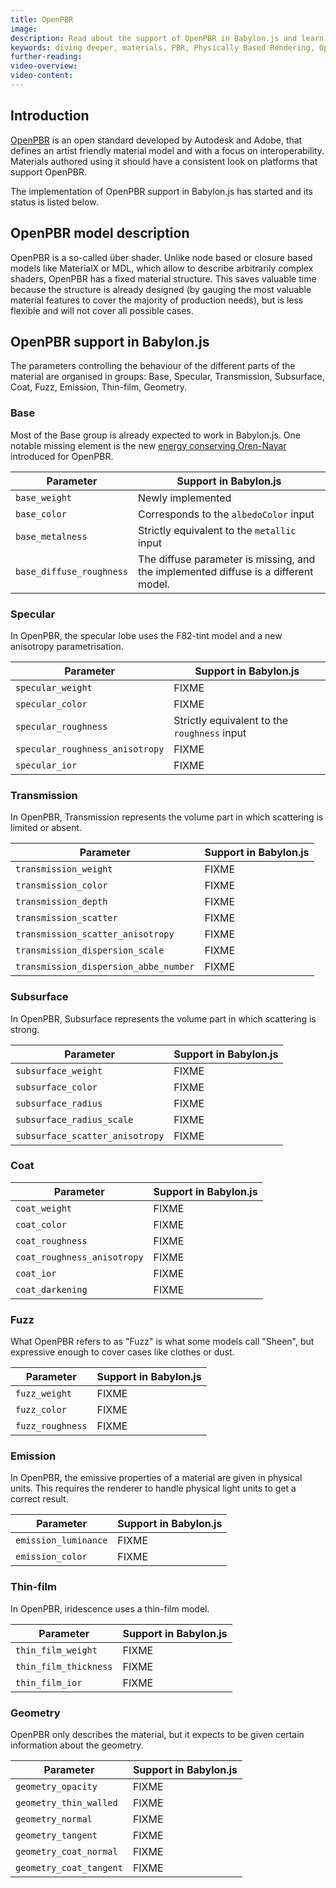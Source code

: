 ```yaml
---
title: OpenPBR
image:
description: Read about the support of OpenPBR in Babylon.js and learn about its features.
keywords: diving deeper, materials, PBR, Physically Based Rendering, OpenPBR
further-reading:
video-overview:
video-content:
---
```


## Introduction

[OpenPBR](https://github.com/AcademySoftwareFoundation/OpenPBR?tab=readme-ov-file) is an open standard developed by Autodesk and Adobe, that defines an artist friendly material model and with a focus on interoperability. Materials authored using it should have a consistent look on platforms that support OpenPBR.

The implementation of OpenPBR support in Babylon.js has started and its status is listed below.


## OpenPBR model description

OpenPBR is a so-called über shader. Unlike node based or closure based models like MaterialX or MDL, which allow to describe arbitrarily complex shaders, OpenPBR has a fixed material structure. This saves valuable time because the structure is already designed (by gauging the most valuable material features to cover the majority of production needs), but is less flexible and will not cover all possible cases.


## OpenPBR support in Babylon.js

The parameters controlling the behaviour of the different parts of the material are organised in groups: Base, Specular, Transmission, Subsurface, Coat, Fuzz, Emission, Thin-film, Geometry.


### Base

Most of the Base group is already expected to work in Babylon.js. One notable missing element is the new [energy conserving Oren-Nayar](https://arxiv.org/abs/2410.18026) introduced for OpenPBR.

| Parameter                | Support in Babylon.js |
| ------------------------ | --------------------- |
| `base_weight`            | Newly implemented |
| `base_color`             | Corresponds to the `albedoColor` input |
| `base_metalness`         | Strictly equivalent to the `metallic` input |
| `base_diffuse_roughness` | The diffuse parameter is missing, and the implemented diffuse is a different model. |


### Specular

In OpenPBR, the specular lobe uses the F82-tint model and a new anisotropy parametrisation.

| Parameter                       | Support in Babylon.js |
| ------------------------------- | --------------------- |
| `specular_weight`               | FIXME                 |
| `specular_color`                | FIXME                 |
| `specular_roughness`            | Strictly equivalent to the `roughness` input |
| `specular_roughness_anisotropy` | FIXME                 |
| `specular_ior`                  | FIXME                 |


### Transmission

In OpenPBR, Transmission represents the volume part in which scattering is limited or absent.

| Parameter                             | Support in Babylon.js |
| ------------------------------------- | --------------------- |
| `transmission_weight`                 | FIXME                 |
| `transmission_color`                  | FIXME                 |
| `transmission_depth`                  | FIXME                 |
| `transmission_scatter`                | FIXME                 |
| `transmission_scatter_anisotropy`     | FIXME                 |
| `transmission_dispersion_scale`       | FIXME                 |
| `transmission_dispersion_abbe_number` | FIXME                 |


### Subsurface

In OpenPBR, Subsurface represents the volume part in which scattering is strong.

| Parameter                       | Support in Babylon.js |
| ------------------------------- | --------------------- |
| `subsurface_weight`             | FIXME                 |
| `subsurface_color`              | FIXME                 |
| `subsurface_radius`             | FIXME                 |
| `subsurface_radius_scale`       | FIXME                 |
| `subsurface_scatter_anisotropy` | FIXME                 |


### Coat

| Parameter                   | Support in Babylon.js |
| --------------------------- | --------------------- |
| `coat_weight`               | FIXME                 |
| `coat_color`                | FIXME                 |
| `coat_roughness`            | FIXME                 |
| `coat_roughness_anisotropy` | FIXME                 |
| `coat_ior`                  | FIXME                 |
| `coat_darkening`            | FIXME                 |


### Fuzz

What OpenPBR refers to as "Fuzz" is what some models call "Sheen", but expressive enough to cover cases like clothes or dust.

| Parameter        | Support in Babylon.js |
| ---------------- | --------------------- |
| `fuzz_weight`    | FIXME                 |
| `fuzz_color`     | FIXME                 |
| `fuzz_roughness` | FIXME                 |


### Emission

In OpenPBR, the emissive properties of a material are given in physical units. This requires the renderer to handle physical light units to get a correct result.

| Parameter            | Support in Babylon.js |
| -------------------- | --------------------- |
| `emission_luminance` | FIXME                 |
| `emission_color`     | FIXME                 |


### Thin-film

In OpenPBR, iridescence uses a thin-film model.

| Parameter             | Support in Babylon.js |
| --------------------- | --------------------- |
| `thin_film_weight`    | FIXME                 |
| `thin_film_thickness` | FIXME                 |
| `thin_film_ior`       | FIXME                 |


### Geometry

OpenPBR only describes the material, but it expects to be given certain information about the geometry.

| Parameter               | Support in Babylon.js |
| ----------------------- | --------------------- |
| `geometry_opacity`      | FIXME                 |
| `geometry_thin_walled`  | FIXME                 |
| `geometry_normal`       | FIXME                 |
| `geometry_tangent`      | FIXME                 |
| `geometry_coat_normal`  | FIXME                 |
| `geometry_coat_tangent` | FIXME                 |
